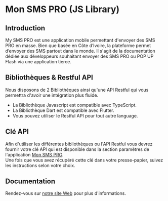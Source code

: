 # Mon SMS PRO (JS Library)

## Introduction

My SMS PRO est une application mobile permettant d'envoyer des SMS PRO en masse.
Bien que basée en Côte d’Ivoire, la plateforme permet d’envoyer des SMS partout dans le monde.
Il s'agit de la documentation dédiée aux développeurs souhaitant envoyer des SMS PRO ou POP UP Flash via une application tierce.

## Bibliothèques & Restful API

Nous disposons de 2 Bibliothèques ainsi qu'une API Restful qui vous permettra d'avoir une intégration plus fluide.

- La Bibliothèque Javascript est compatible avec TypeScript.
- La Bibliothèque Dart est compatible avec Flutter.
- Vous pouvez utiliser le Restful API pour tout autre language.

## Clé API

Afin d'utiliser les différentes bibliothèques ou l'API Restful vous devrez fournir votre clé API qui est disponible dans la section paramètres de l'application [Mon SMS PRO](https://onelink.to/kg2z8q). <br />
Une fois que vous avez récupéré cette clé dans votre presse-papier, suivez les instructions selon votre choix.

## Documentation

Rendez-vous sur [notre site Web](https://docs.monsms.pro/libs/js/get-started) pour plus d'informations.
